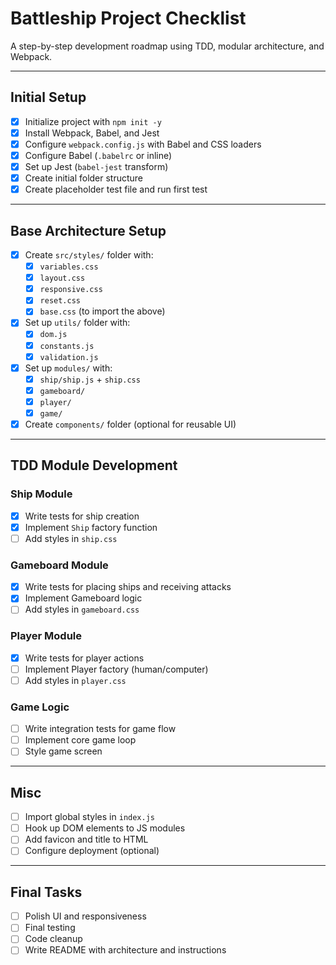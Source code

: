# Battleship Project Checklist

A step-by-step development roadmap using TDD, modular architecture, and Webpack.

---

## Initial Setup

- [x] Initialize project with `npm init -y`
- [x] Install Webpack, Babel, and Jest
- [x] Configure `webpack.config.js` with Babel and CSS loaders
- [x] Configure Babel (`.babelrc` or inline)
- [x] Set up Jest (`babel-jest` transform)
- [x] Create initial folder structure
- [x] Create placeholder test file and run first test

---

## Base Architecture Setup

- [x] Create `src/styles/` folder with:
  - [x] `variables.css`
  - [x] `layout.css`
  - [x] `responsive.css`
  - [x] `reset.css`
  - [x] `base.css` (to import the above)
- [x] Set up `utils/` folder with:
  - [x] `dom.js`
  - [x] `constants.js`
  - [x] `validation.js`
- [x] Set up `modules/` with:
  - [x] `ship/ship.js` + `ship.css`
  - [x] `gameboard/`
  - [x] `player/`
  - [x] `game/`
- [x] Create `components/` folder (optional for reusable UI)

---

## TDD Module Development

### Ship Module
- [x] Write tests for ship creation
- [x] Implement `Ship` factory function
- [ ] Add styles in `ship.css`

### Gameboard Module
- [x] Write tests for placing ships and receiving attacks
- [x] Implement Gameboard logic
- [ ] Add styles in `gameboard.css`

### Player Module
- [x] Write tests for player actions
- [ ] Implement Player factory (human/computer)
- [ ] Add styles in `player.css`

### Game Logic
- [ ] Write integration tests for game flow
- [ ] Implement core game loop
- [ ] Style game screen

---

## Misc

- [ ] Import global styles in `index.js`
- [ ] Hook up DOM elements to JS modules
- [ ] Add favicon and title to HTML
- [ ] Configure deployment (optional)

---

## Final Tasks

- [ ] Polish UI and responsiveness
- [ ] Final testing
- [ ] Code cleanup
- [ ] Write README with architecture and instructions